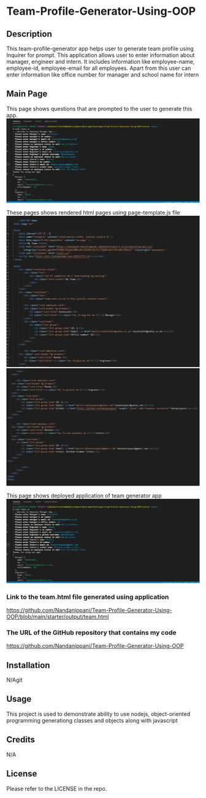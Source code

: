 # Team-Profile-Generator-Using-OOP
## Description
This team-profile-generator app helps user to generate team profile using Inquirer for prompt.
This application allows user to enter information about manager, engineer and intern.
It includes information like employee-name, employee-id, employee-email for all employees.
Apart from this user can enter information like office number for manager and school name for intern

## Main Page
This page shows questions that are prompted to the user to generate this app.
![Alt text](assets/teamgeneratorapp.PNG)

These pages shows rendered html pages using page-template.js file
![Alt text](assets/rendered%20html%20page.PNG)
![Alt text](assets/rendered%20html%20page2.PNG)

This page shows deployed application of team generator app
![Alt text](assets/teamgeneratorapp.PNG)


### Link to the team.html file generated using application

https://github.com/Nandanippani/Team-Profile-Generator-Using-OOP/blob/main/starter/output/team.html

### The URL of the GitHub repository that contains my code

https://github.com/Nandanippani/Team-Profile-Generator-Using-OOP

## Installation

N/Agit 

## Usage

This project is used to demonstrate ability to use nodejs, object-oriented programming generationg classes and objects along with javascript

## Credits

N/A

## License

Please refer to the LICENSE in the repo.

